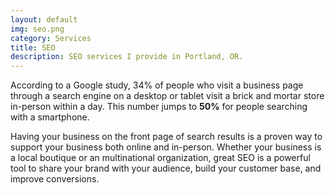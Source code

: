 ```yaml
---
layout: default
img: seo.png
category: Services
title: SEO
description: SEO services I provide in Portland, OR.
---
```

<p>
	According to a Google study, 34% of people who visit a business page through a search engine on a desktop or tablet visit a brick and mortar store in-person within a day. This number jumps to <strong>50%</strong> for people searching with a smartphone. 
</p>
<p>
	Having your business on the front page of search results is a proven way to support your business both online and in-person. Whether your business is a local boutique or an multinational organization, great SEO is a powerful tool to share your brand with your audience, build your customer base, and improve conversions. 
</p>